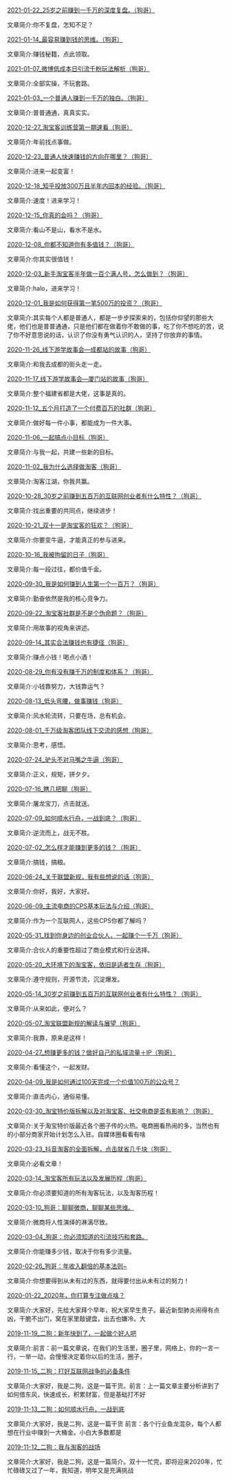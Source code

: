 [2021-01-22_25岁之前赚到一千万的深度复盘。（狗哥）](http://mp.weixin.qq.com/s?__biz=MzA4ODc0Mzg5MA==&amp;mid=2247485570&amp;idx=1&amp;sn=3c42435d4b4d0cea805e946cca087932&amp;chksm=9024c23fa7534b2952bfa235420572255075769686767a8e1655c52ca14416d486f024c28945&amp;scene=27#wechat_redirect)

文章简介:你不复盘，怎知不足？

[2021-01-14_最容易赚到钱的思维。（狗哥）](http://mp.weixin.qq.com/s?__biz=MzA4ODc0Mzg5MA==&amp;mid=2247485499&amp;idx=1&amp;sn=d416c88b30d60ead21f5a176b7b6288c&amp;chksm=9024c286a7534b90f6974cd7ffb7fbad56c774343ba6b285ae2d14a44d8c1ef82dc003a5f0f5&amp;scene=27#wechat_redirect)

文章简介:赚钱秘籍，点此领取。

[2021-01-07_微博低成本日引流千粉玩法解析（狗哥）](http://mp.weixin.qq.com/s?__biz=MzA4ODc0Mzg5MA==&amp;mid=2247485490&amp;idx=1&amp;sn=28a2680d7d91f9dcf916368cd4806c4c&amp;chksm=9024c28fa7534b998c338ed4dac31e2d8ec3460e35b2c8cf09fecb5e9698f3430cb444a9e219&amp;scene=27#wechat_redirect)

文章简介:全部实操，不玩套路。

[2021-01-03_一个普通人赚到一千万的独白。（狗哥）](http://mp.weixin.qq.com/s?__biz=MzA4ODc0Mzg5MA==&amp;mid=2247485461&amp;idx=1&amp;sn=a88638e603cab8d4339b80e2a7fad79d&amp;chksm=9024c2a8a7534bbe0c101c55f4ff1d7f3e7b02f61e4f7766febf8d5c1dcba54c6e0dff5ad818&amp;scene=27#wechat_redirect)

文章简介:普普通通，真真实实。

[2020-12-27_淘宝客训练营第一期速看（狗哥）](http://mp.weixin.qq.com/s?__biz=MzA4ODc0Mzg5MA==&amp;mid=2247485429&amp;idx=1&amp;sn=1a493134bf98219b3f5a930e34b5db8e&amp;chksm=9024cd48a753445ea91f9886a81b353927efeebae53cea4cd8141a678fd20cc2909256f3bda5&amp;scene=27#wechat_redirect)

文章简介:年前找点事做。

[2020-12-23_普通人快速赚钱的方向在哪里？（狗哥）](http://mp.weixin.qq.com/s?__biz=MzA4ODc0Mzg5MA==&amp;mid=2247485407&amp;idx=1&amp;sn=bd3c1efdc62677bb16f5a25a12849123&amp;chksm=9024cd62a75344740432e995880de24e9e5a479324e992f866e2e9549d0d3edc77e02e8e54c9&amp;scene=27#wechat_redirect)

文章简介:进来一起变富！

[2020-12-18_知乎投放300万且半年内回本的经验。（狗哥）](http://mp.weixin.qq.com/s?__biz=MzA4ODc0Mzg5MA==&amp;mid=2247485381&amp;idx=1&amp;sn=7e77709f4cf3bac0b4b23bdbba3bcc39&amp;chksm=9024cd78a753446eb8089a12fd1276c5a222e45dca424aab7ce33d41fa3b060b486fd445bca3&amp;scene=27#wechat_redirect)

文章简介:速度！进来学习！

[2020-12-15_你真的会吗？（狗哥）](http://mp.weixin.qq.com/s?__biz=MzA4ODc0Mzg5MA==&amp;mid=2247485356&amp;idx=1&amp;sn=eb5a5e57bb35c1340f2f92de3d585b06&amp;chksm=9024cd11a7534407fb76dde358d74b03a2945d8731449d315f04a17a3f68b006d4a483e8bd05&amp;scene=27#wechat_redirect)

文章简介:看山不是山，看水不是水。

[2020-12-08_你都不知道你有多值钱？（狗哥）](http://mp.weixin.qq.com/s?__biz=MzA4ODc0Mzg5MA==&amp;mid=2247485286&amp;idx=1&amp;sn=4135412e943a3d42608693ed51963dfb&amp;chksm=9024cddba75344cd7aee22b71b2faa101465748259a3255d45c8e3b7bfab7e3a4c1929fd94c2&amp;scene=27#wechat_redirect)

文章简介:你其实很值钱！

[2020-12-03_新手淘宝客半年做一百个满人号，怎么做到？（狗哥）](http://mp.weixin.qq.com/s?__biz=MzA4ODc0Mzg5MA==&amp;mid=2247485228&amp;idx=1&amp;sn=7a2fbff9b793382a1a1661fd8e686670&amp;chksm=9024cd91a7534487b47796bec0c32497151c174dcf99eda258302244b616fbd828999cd176f4&amp;scene=27#wechat_redirect)

文章简介:halo，进来学习！

[2020-12-01_我是如何获得第一笔500万的投资？（狗哥）](http://mp.weixin.qq.com/s?__biz=MzA4ODc0Mzg5MA==&amp;mid=2247485184&amp;idx=1&amp;sn=428b6de365b37e055eb8d4f3ce5bd8a0&amp;chksm=9024cdbda75344ab1b7bbe05edfd51557e61c47eea0e7c74f5ab6fab3a539116d36674c65956&amp;scene=27#wechat_redirect)

文章简介:其实每个人都是普通人，都是一步步探索来的，包括你仰望的那些大佬，他们也是普普通通，只是他们都在做着你不敢做的事，吃了你不想吃的苦，说了你不好意思说的话，认识了你没有勇气认识的人，坚持了你放弃的事情。

[2020-11-26_线下游学故事会—成都站的故事（狗哥）](http://mp.weixin.qq.com/s?__biz=MzA4ODc0Mzg5MA==&amp;mid=2247485155&amp;idx=1&amp;sn=45a75d139cc9c27f9a810d4b74c53b6a&amp;chksm=9024cc5ea7534548738783d2d097eba76b0c41875dbdd427c35410787ef781960ccd42bbfba4&amp;scene=27#wechat_redirect)

文章简介:和我去成都的街头走一走。

[2020-11-17_线下游学故事会—厦门站的故事（狗哥）](http://mp.weixin.qq.com/s?__biz=MzA4ODc0Mzg5MA==&amp;mid=2247485127&amp;idx=1&amp;sn=d356285b8ec9584695ec9db98e4e927b&amp;chksm=9024cc7aa753456c616ee207f8fc008f593a964d90c280e663827eaf5c0a169d2749ccfaf5b4&amp;scene=27#wechat_redirect)

文章简介:整个福建省都是大佬，这事是真的。

[2020-11-12_五个月打造了一个付费百万的社群（狗哥）](http://mp.weixin.qq.com/s?__biz=MzA4ODc0Mzg5MA==&amp;mid=2247485099&amp;idx=1&amp;sn=440017099d363e0bdb019688966bd7ce&amp;chksm=9024cc16a753450029e09964ec33024563f3100e277c0775517ec1fae8c94e3a4a271a7ef2d2&amp;scene=27#wechat_redirect)

文章简介:做好每一件小事，都能成为一件大事。

[2020-11-06_一起搞点小目标（狗哥）](http://mp.weixin.qq.com/s?__biz=MzA4ODc0Mzg5MA==&amp;mid=2247484898&amp;idx=1&amp;sn=4723d6b70b6aaee307966b57c5abe295&amp;chksm=9024cf5fa7534649bca955f7db2e65e4c41dd547e25cee07df5a3c16daf89b2e4f455b341c22&amp;scene=27#wechat_redirect)

文章简介:与我一起，共建一些新的目标。

[2020-11-02_我为什么选择做淘客（狗哥）](http://mp.weixin.qq.com/s?__biz=MzA4ODc0Mzg5MA==&amp;mid=2247484870&amp;idx=1&amp;sn=6c701df1bb301a70b81c80f5af7cbf56&amp;chksm=9024cf7ba753466d68cef08317b0b3d08ea32ebfcc8009e518e9448c7fa238b8eb0794dc52dc&amp;scene=27#wechat_redirect)

文章简介:淘客江湖，你我共赢。

[2020-10-28_30岁之前赚到五百万的互联网创业者有什么特性？（狗哥）](http://mp.weixin.qq.com/s?__biz=MzA4ODc0Mzg5MA==&amp;mid=2247484860&amp;idx=1&amp;sn=8100a09ff7b393e66ba8b7828166819d&amp;chksm=9024cf01a75346179ef17b04cb83230734a63edad81cdf6a3050077b1e4e42d28ea9d8966e6e&amp;scene=27#wechat_redirect)

文章简介:找出重要的共同点，继续进步！

[2020-10-21_双十一是淘宝客的狂欢？（狗哥）](http://mp.weixin.qq.com/s?__biz=MzA4ODc0Mzg5MA==&amp;mid=2247484788&amp;idx=1&amp;sn=1b18007b676b5f76590d3181275a577c&amp;chksm=9024cfc9a75346df5413d83d2a132944b08dd4aab46e60bb0d35ff381425e05c6d3cecc4f89b&amp;scene=27#wechat_redirect)

文章简介:你要变牛逼，才能真正的参与进来。

[2020-10-16_我被拘留的日子（狗哥）](http://mp.weixin.qq.com/s?__biz=MzA4ODc0Mzg5MA==&amp;mid=2247484766&amp;idx=1&amp;sn=b14679eba532df7c859cbc1b0caceac0&amp;chksm=9024cfe3a75346f5bddd0d4db0d0a7db66d1c82c33bbddb3845cb6e6c5073b061ba652c0898e&amp;scene=27#wechat_redirect)

文章简介:每一段过往，都价值千金。

[2020-09-30_我是如何赚到人生第一个一百万？（狗哥）](http://mp.weixin.qq.com/s?__biz=MzA4ODc0Mzg5MA==&amp;mid=2247484738&amp;idx=1&amp;sn=656abec58533850a30027f474fd4e719&amp;chksm=9024cfffa75346e9f8b335a67691411eb18081bddcdc1f5acff62dcacda4c3f5052f9aa0dd6f&amp;scene=27#wechat_redirect)

文章简介:勤奋依然是我的核心竞争力。

[2020-09-22_淘宝客社群是不是个伪命题？（狗哥）](http://mp.weixin.qq.com/s?__biz=MzA4ODc0Mzg5MA==&amp;mid=2247484698&amp;idx=1&amp;sn=022a1a1883ce2e92d6df0581171045b2&amp;chksm=9024cfa7a75346b165c41af1969d2674533d6e11dec90dbde5006be676969b47ba6352380c9e&amp;scene=27#wechat_redirect)

文章简介:用故事的视角来讲述。

[2020-09-14_其实合法赚钱也有捷径（狗哥）](http://mp.weixin.qq.com/s?__biz=MzA4ODc0Mzg5MA==&amp;mid=2247484676&amp;idx=1&amp;sn=a4e8aa71445dac3ca4032df8cfafc9e6&amp;chksm=9024cfb9a75346afbb668ab5f5ca9b17a590c6abd82f9572f287adc8f01ea585f57c2e1492d9&amp;scene=27#wechat_redirect)

文章简介:赚点小钱！喝点小酒！

[2020-08-29_你有没有赚千万的制度和体系？（狗哥）](http://mp.weixin.qq.com/s?__biz=MzA4ODc0Mzg5MA==&amp;mid=2247484641&amp;idx=1&amp;sn=4ef34063377d06a21f8e0fcd202b2808&amp;chksm=9024ce5ca753474a767d1396039fa3d474d4d674b0d328ee65589db03e0af9845e0c9d2cc523&amp;scene=27#wechat_redirect)

文章简介:小钱靠努力，大钱靠运气？

[2020-08-13_低头弯腰，做事赚钱（狗哥）](http://mp.weixin.qq.com/s?__biz=MzA4ODc0Mzg5MA==&amp;mid=2247484496&amp;idx=1&amp;sn=f6fda3b70ed4890c6d4de48250f3d24f&amp;chksm=9024ceeda75347fbdf2f05ac3fefaf002fac7e68f781197a92127be8614e4040b4ab43ea9b5f&amp;scene=27#wechat_redirect)

文章简介:风水轮流转，只要在场，总有机会。

[2020-08-01_千万级淘客团队线下交流的感想（狗哥）](http://mp.weixin.qq.com/s?__biz=MzA4ODc0Mzg5MA==&amp;mid=2247484471&amp;idx=1&amp;sn=edc997d6e19a010f4bff99aabb4075a8&amp;chksm=9024ce8aa753479ceba0970e460e0a583e78fc9de45f6114ff8cb0044ec4a6c62d8d8b20311f&amp;scene=27#wechat_redirect)

文章简介:思考，感悟。

[2020-07-24_驴头不对马嘴之牛逼（狗哥）](http://mp.weixin.qq.com/s?__biz=MzA4ODc0Mzg5MA==&amp;mid=2247484452&amp;idx=1&amp;sn=f960f1f91d114e31b9765181d63a7fc3&amp;chksm=9024ce99a753478f571f3cf408b12260b16ec0d0789d0e63a717ce7af713c1390efa59bbd61f&amp;scene=27#wechat_redirect)

文章简介:正义，规矩，拼夕夕。

[2020-07-16_瞎几把聊（狗哥）](http://mp.weixin.qq.com/s?__biz=MzA4ODc0Mzg5MA==&amp;mid=2247484432&amp;idx=1&amp;sn=f084ff3605cf266a9edcdc302c0563c1&amp;chksm=9024ceada75347bbaac1a7164825b28d9f2bf0c9dd8b8c074a61b1ec720c255b67e2449c56c4&amp;scene=27#wechat_redirect)

文章简介:屠龙宝刀，点击就送。

[2020-07-09_如何顺水行舟，一战到底？（狗哥）](http://mp.weixin.qq.com/s?__biz=MzA4ODc0Mzg5MA==&amp;mid=2247484427&amp;idx=1&amp;sn=1d03c66bc3273da10972cc37994adb25&amp;chksm=9024ceb6a75347a0ac9079881d78a3ced04bc5f5a159b6c18cd4303a2269e00ad0e670534609&amp;scene=27#wechat_redirect)

文章简介:逆流而上，战无不胜。

[2020-07-02_怎么样才能赚到更多的钱？（狗哥）](http://mp.weixin.qq.com/s?__biz=MzA4ODc0Mzg5MA==&amp;mid=2247484403&amp;idx=1&amp;sn=bc737ae7cf4b74b355ab838c11a02123&amp;chksm=9024c94ea75340584e498a4d1cb706c4edd27d9bc7d0cd1c29d2833f0fba9c188c12f75a24c3&amp;scene=27#wechat_redirect)

文章简介:搞钱，搞粮。

[2020-06-24_关于联盟新规，我有些想说的话（狗哥）](http://mp.weixin.qq.com/s?__biz=MzA4ODc0Mzg5MA==&amp;mid=2247484358&amp;idx=1&amp;sn=a3ba7df4e82b2469e596893bedabe719&amp;chksm=9024c97ba753406d1cd8f47138e906a50e2b489a3ad3a78c44006612c4354ae8062fd182ea83&amp;scene=27#wechat_redirect)

文章简介:你好，我好，大家好。

[2020-06-09_主流电商的CPS基本玩法与介绍（狗哥）](http://mp.weixin.qq.com/s?__biz=MzA4ODc0Mzg5MA==&amp;mid=2247484242&amp;idx=1&amp;sn=c260a30393f1f5ae93ae8578c5cafe1f&amp;chksm=9024c9efa75340f978d15e2347bfe44331f542d71fca22b312405c622253fae92ce1a68cd822&amp;scene=27#wechat_redirect)

文章简介:作为一个互联网人，这些CPS你都了解吗？

[2020-05-31_找到你身边的创业合伙人，一起赚个一千万（狗哥）](http://mp.weixin.qq.com/s?__biz=MzA4ODc0Mzg5MA==&amp;mid=2247484192&amp;idx=1&amp;sn=76e592ebfd0b1d74f6b156855f4eecc6&amp;chksm=9024c99da753408b23cd29f0d346c1abdc02afa485afcce4b6ae613e3b3b4463b221a537f168&amp;scene=27#wechat_redirect)

文章简介:合伙人的重要性超过了商业模式和行业选择。

[2020-05-20_大环境下的淘宝客，依旧是适者生存（狗哥）](http://mp.weixin.qq.com/s?__biz=MzA4ODc0Mzg5MA==&amp;mid=2247484053&amp;idx=1&amp;sn=2507490e2371c749193e3253acd7b930&amp;chksm=9024c828a753413e513bad53db209f31b91105f665d77ebf2b619184880f055d10140bdfccf4&amp;scene=27#wechat_redirect)

文章简介:遵守规则，开源节流，沉淀爆发。

[2020-05-14_30岁之前赚到五百万的互联网创业者有什么特性？（狗哥）](http://mp.weixin.qq.com/s?__biz=MzA4ODc0Mzg5MA==&amp;mid=2247483923&amp;idx=1&amp;sn=ce9a43d5b24085e408e36b538dee9751&amp;chksm=9024c8aea75341b8f1b1747a617b8d368064945d4a7cc945ba70abb97cb533577c183d9c842e&amp;scene=27#wechat_redirect)

文章简介:从来如此，便对么？

[2020-05-07_淘宝联盟新规的解读与展望（狗哥）](http://mp.weixin.qq.com/s?__biz=MzA4ODc0Mzg5MA==&amp;mid=2247483887&amp;idx=1&amp;sn=3a0e58d215055463085812af2253a609&amp;chksm=9024cb52a75342442a2f2b29aa1b47a4ee043ae731e7581d867ec70b3dc48ed8cf33781e4e94&amp;scene=27#wechat_redirect)

文章简介:我靠，原来是这样！

[2020-04-27_想赚更多的钱？做好自己的私域流量＋IP（狗哥）](http://mp.weixin.qq.com/s?__biz=MzA4ODc0Mzg5MA==&amp;mid=2247483870&amp;idx=1&amp;sn=4bc20def6b7683fbbe28b409e0e401e7&amp;chksm=9024cb63a753427576461850d05674adb096bd623d4907dee3f662bb88affc9c63071144b889&amp;scene=27#wechat_redirect)

文章简介:看懂这个，一起发财。

[2020-04-09_我是如何通过100天完成一个价值100万的公众号？](http://mp.weixin.qq.com/s?__biz=MzA4ODc0Mzg5MA==&amp;mid=2247483846&amp;idx=1&amp;sn=0d15c1a9f721bfb3cbc1a840f3b9ff0b&amp;chksm=9024cb7ba753426d2f29682e547e4da5f43e4eae0f5382907adde6fb2e9402288baf1ace1aed&amp;scene=27#wechat_redirect)

文章简介:直击内心，通俗易懂。

[2020-03-30_淘宝特价版拆解以及对淘宝客、社交电商是否有影响？（狗哥）](http://mp.weixin.qq.com/s?__biz=MzA4ODc0Mzg5MA==&amp;mid=2247483836&amp;idx=1&amp;sn=8bc0cdf6d379aced1e9776ac17bf1275&amp;chksm=9024cb01a753421754f06e4eac3a303ed3948b6133fa16efbbce532a722bb14881b22780292a&amp;scene=27#wechat_redirect)

文章简介:关于淘宝特价版最近各个圈子传的火热。电商圈看热闹的多，当然也有的小部分商家开始计划怎么入驻。自媒体圈看看有啥

[2020-03-23_抖音淘客的全面拆解，点击就省几千块（狗哥）](http://mp.weixin.qq.com/s?__biz=MzA4ODc0Mzg5MA==&amp;mid=2247483817&amp;idx=1&amp;sn=082e1ae7b5883d3e4d8781a1d1b7efcf&amp;chksm=9024cb14a7534202e99d655fc333eec9625aa4e33bbf85ac5e75a987f964bcb13d0c178ecd77&amp;scene=27#wechat_redirect)

文章简介:必看文章！

[2020-03-14_淘宝客所有玩法以及发展历程（狗哥）](http://mp.weixin.qq.com/s?__biz=MzA4ODc0Mzg5MA==&amp;mid=2247483803&amp;idx=1&amp;sn=0c5a48e67cc24985e7de2e28d8bb566d&amp;chksm=9024cb26a7534230d4bc273a9e5a36ca4fce585070df5d57e92a7554e1127745aab5c17e4cbb&amp;scene=27#wechat_redirect)

文章简介:你必须要知道的所有淘客玩法，以及淘客历程！

[2020-03-10_狗哥：聊聊微商，聊聊某些思维。](http://mp.weixin.qq.com/s?__biz=MzA4ODc0Mzg5MA==&amp;mid=2247483775&amp;idx=1&amp;sn=3600c0141c02a6c166473ba6f406ade7&amp;chksm=9024cbc2a75342d4913e97cd77dad2b993a20b2cb898234969af122648fde19fa06e84c8acee&amp;scene=27#wechat_redirect)

文章简介:微商将人性演绎的淋漓尽致。

[2020-03-04_狗哥：你必须知道的引流技巧和套路。](http://mp.weixin.qq.com/s?__biz=MzA4ODc0Mzg5MA==&amp;mid=2247483776&amp;idx=1&amp;sn=8fc6d512efb082823061025bf1eb9d76&amp;chksm=9024cb3da753422b126c73bfcf705b532ee261a7f3cfe2b6ff9d1a44edfab61ddcef205ccc5c&amp;scene=27#wechat_redirect)

文章简介:你能赚多少钱，取决于你有多少流量。

[2020-02-26_狗哥：年收入翻倍的基本法则~](http://mp.weixin.qq.com/s?__biz=MzA4ODc0Mzg5MA==&amp;mid=2247483777&amp;idx=1&amp;sn=f1f17b8f620135d85b3044497d3e7bcc&amp;chksm=9024cb3ca753422a3108a17156d1d028edcdad9d63686d81ee5ab08400ccb5dd2b98472c50a5&amp;scene=27#wechat_redirect)

文章简介:你想要得到从未有过的东西，就得要付出从未有过的努力！

[2020-01-22_2020年，你打算专注做点啥？](http://mp.weixin.qq.com/s?__biz=MzA4ODc0Mzg5MA==&amp;mid=2247483782&amp;idx=1&amp;sn=212b325ab43fae01edf48d445981adf2&amp;chksm=9024cb3ba753422d86660e6ea3a7db662e935b90d5640983305daceadf881b564d5f7ebd931a&amp;scene=27#wechat_redirect)

文章简介:大家好，先给大家拜个早年，祝大家早生贵子。最近新型肺炎闹得有点凶，干脆不出门，窝在家里敲键盘，出去也嫌冷。大

[2019-11-19_二狗：新年快到了，一起做个好人吧](http://mp.weixin.qq.com/s?__biz=MzA4ODc0Mzg5MA==&amp;mid=2247483787&amp;idx=1&amp;sn=d3af9b122dee052187b82f9ff2a76301&amp;chksm=9024cb36a75342207238564cd1796e707feb580497b6339ae5a98b4540602543497ec2f40445&amp;scene=27#wechat_redirect)

文章简介:前言：前一篇文章说，在我们的生活里，圈子里，网络上，你的一言一行，一举一动，会慢慢决定着你以后的生活，圈子，

[2019-11-15_二狗：打好互联网战争的必备条件](http://mp.weixin.qq.com/s?__biz=MzA4ODc0Mzg5MA==&amp;mid=2247483790&amp;idx=1&amp;sn=211fc59895289f3236ce67da6afb6f3d&amp;chksm=9024cb33a75342252e644fe6952da74a23153fb236409f4181c54819894ac231b8d9aaab6dc0&amp;scene=27#wechat_redirect)

文章简介:大家好，我是二狗，这是一篇干货。前言：上一篇文章主要分析讲到了如何借东风，快速成长，积累财富，但是基础打不好

[2019-11-13_二狗：如何顺水行舟，一战到底](http://mp.weixin.qq.com/s?__biz=MzA4ODc0Mzg5MA==&amp;mid=2247483791&amp;idx=1&amp;sn=5d369a02b772a248f6fb8b15beef68b4&amp;chksm=9024cb32a7534224cd99a8109ee851dc42582304a8460911ec3b7e4aa15a8e4b04336a554712&amp;scene=27#wechat_redirect)

文章简介:大家好，我是二狗，这是一篇干货    前言：各个行业鱼龙混杂，每个人都想在行业中赚到一大桶金。小白大多数都是

[2019-11-12_二狗：我与淘客的战场](http://mp.weixin.qq.com/s?__biz=MzA4ODc0Mzg5MA==&amp;mid=2247483792&amp;idx=1&amp;sn=7cce93c041f6b78ec4ba2bf61e47acab&amp;chksm=9024cb2da753423ba05cc45dd023c642f9b5ff206d9b7f9e9cf3868d1c960692078128f4ede7&amp;scene=27#wechat_redirect)

文章简介:大家好，我是二狗，这是一篇简介。双十一忙完，即将迎来2020年，忙忙碌碌又过了一年，我知道，明年又是充满挑战

